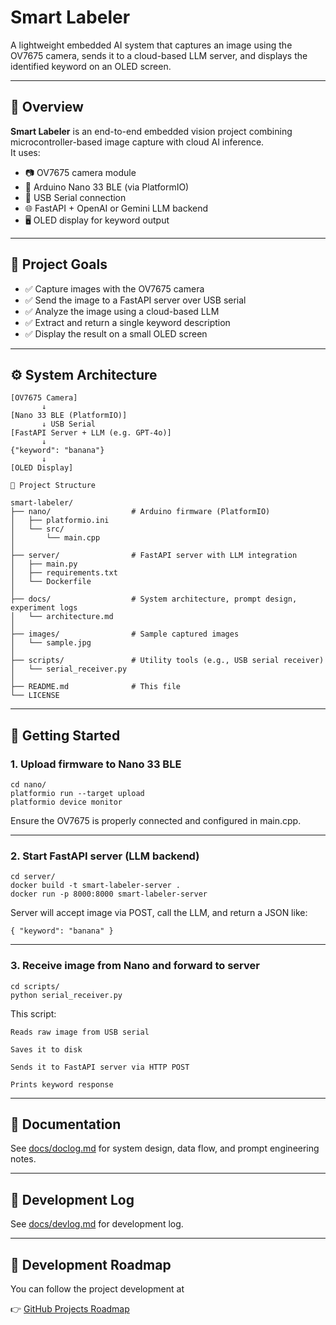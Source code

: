 # Smart Labeler

A lightweight embedded AI system that captures an image using the OV7675 camera, sends it to a cloud-based LLM server, and displays the identified keyword on an OLED screen.

---

## 🧠 Overview

**Smart Labeler** is an end-to-end embedded vision project combining microcontroller-based image capture with cloud AI inference.  
It uses:

- 📷 OV7675 camera module
- 🧠 Arduino Nano 33 BLE (via PlatformIO)
- 🔌 USB Serial connection
- 🌐 FastAPI + OpenAI or Gemini LLM backend
- 🖥 OLED display for keyword output

---

## 🎯 Project Goals

- ✅ Capture images with the OV7675 camera
- ✅ Send the image to a FastAPI server over USB serial
- ✅ Analyze the image using a cloud-based LLM
- ✅ Extract and return a single keyword description
- ✅ Display the result on a small OLED screen

---

## ⚙️ System Architecture

```plaintext
[OV7675 Camera]
       ↓
[Nano 33 BLE (PlatformIO)]
       ↓ USB Serial
[FastAPI Server + LLM (e.g. GPT-4o)]
       ↓
{"keyword": "banana"}
       ↓
[OLED Display]

🧪 Project Structure

smart-labeler/
├── nano/                  # Arduino firmware (PlatformIO)
│   ├── platformio.ini
│   └── src/
│       └── main.cpp
│
├── server/                # FastAPI server with LLM integration
│   ├── main.py
│   ├── requirements.txt
│   └── Dockerfile
│
├── docs/                  # System architecture, prompt design, experiment logs
│   └── architecture.md
│
├── images/                # Sample captured images
│   └── sample.jpg
│
├── scripts/               # Utility tools (e.g., USB serial receiver)
│   └── serial_receiver.py
│
├── README.md              # This file
└── LICENSE
```
----
## 🚀 Getting Started


### 1. Upload firmware to Nano 33 BLE

    cd nano/
    platformio run --target upload
    platformio device monitor

Ensure the OV7675 is properly connected and configured in main.cpp.

----
### 2. Start FastAPI server (LLM backend)

    cd server/
    docker build -t smart-labeler-server .
    docker run -p 8000:8000 smart-labeler-server

Server will accept image via POST, call the LLM, and return a JSON like:

    { "keyword": "banana" }
----
### 3. Receive image from Nano and forward to server

    cd scripts/
    python serial_receiver.py

This script:

    Reads raw image from USB serial

    Saves it to disk

    Sends it to FastAPI server via HTTP POST

    Prints keyword response

----
## 📄 Documentation

See [docs/doclog.md](docs/doclog.md) for system design, data flow, and prompt engineering notes.


----
## 📘 Development Log

See [docs/devlog.md](docs/devlog.md) for development log.

----
## 📅 Development Roadmap 

You can follow the project development at

👉 [GitHub Projects Roadmap](https://github.com/users/seung-gu/projects/5)

